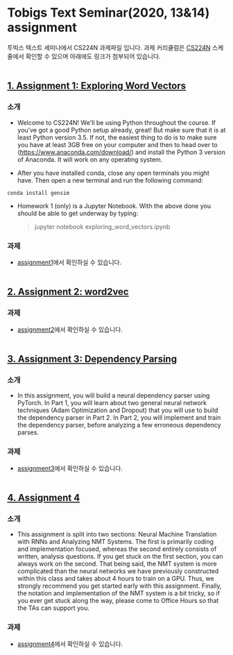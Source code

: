 # Tobigs Text Seminar(2020, 13&14) assignment
투빅스 텍스트 세미나에서 CS224N 과제파일 입니다. 과제 커리큘럼은 [CS224N](https://web.stanford.edu/class/archive/cs/cs224n/cs224n.1194/index.html#schedule) 스케줄에서 확인할 수 있으며 아래에도 링크가 첨부되어 있습니다.
<br/><br/>
## [1. Assignment 1: Exploring Word Vectors](https://web.stanford.edu/class/archive/cs/cs224n/cs224n.1194/assignments/a1_preview/exploring_word_vectors.html)
### 소개
- Welcome to CS224N! We'll be using Python throughout the course. If you've got a good Python setup already, great! But make sure that it is at least Python version 3.5. If not, the easiest thing to do is to make sure you have at least 3GB free on your computer and then to head over to (https://www.anaconda.com/download/) and install the Python 3 version of Anaconda. It will work on any operating system. 

- After you have installed conda, close any open terminals you might have. Then open a new terminal and run the following command:

```
conda install gensim
```
- Homework 1 (only) is a Jupyter Notebook. With the above done you should be able to get underway by typing:

  > jupyter notebook exploring_word_vectors.ipynb
  
### 과제
- [assignment1](https://github.com/Tobigs-team/Text-Seminar/tree/master/assignment/assignment1)에서 확인하실 수 있습니다.
<br/><br/>

## [2. Assignment 2: word2vec](https://web.stanford.edu/class/archive/cs/cs224n/cs224n.1194/assignments/a2.pdf)
### 과제
- [assignment2](https://github.com/Tobigs-team/Text-Seminar/tree/master/assignment/assignment2)에서 확인하실 수 있습니다.
<br/><br/>

## [3. Assignment 3: Dependency Parsing](https://web.stanford.edu/class/archive/cs/cs224n/cs224n.1194/assignments/a3.pdf)
### 소개
- In this assignment, you will build a neural dependency parser using PyTorch. In Part 1, you will learn
about two general neural network techniques (Adam Optimization and Dropout) that you will use to build
the dependency parser in Part 2. In Part 2, you will implement and train the dependency parser, before
analyzing a few erroneous dependency parses.

### 과제
- [assignment3](https://github.com/Tobigs-team/Text-Seminar/tree/master/assignment/assignment3)에서 확인하실 수 있습니다.
<br/><br/>

## [4. Assignment 4](https://web.stanford.edu/class/archive/cs/cs224n/cs224n.1194/assignments/a4.pdf)
### 소개
- This assignment is split into two sections: Neural Machine Translation with RNNs and Analyzing NMT
Systems. The first is primarily coding and implementation focused, whereas the second entirely consists
of written, analysis questions. If you get stuck on the first section, you can always work on the second.
That being said, the NMT system is more complicated than the neural networks we have previously constructed within this class and takes about 4 hours to train on a GPU. Thus, we strongly recommend you
get started early with this assignment. Finally, the notation and implementation of the NMT system is a
bit tricky, so if you ever get stuck along the way, please come to Office Hours so that the TAs can support you.

### 과제
- [assignment4](https://github.com/Tobigs-team/Text-Seminar/tree/master/assignment/assignment4)에서 확인하실 수 있습니다.
